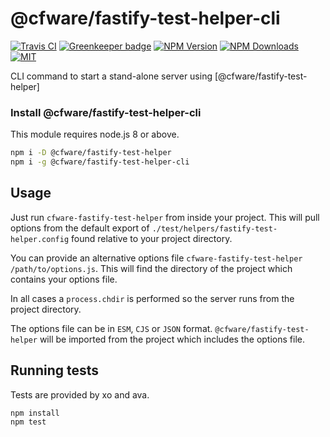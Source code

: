 # @cfware/fastify-test-helper-cli

[![Travis CI][travis-image]][travis-url]
[![Greenkeeper badge][gk-image]](https://greenkeeper.io/)
[![NPM Version][npm-image]][npm-url]
[![NPM Downloads][downloads-image]][downloads-url]
[![MIT][license-image]](LICENSE)

CLI command to start a stand-alone server using [@cfware/fastify-test-helper]

### Install @cfware/fastify-test-helper-cli

This module requires node.js 8 or above.

```sh
npm i -D @cfware/fastify-test-helper
npm i -g @cfware/fastify-test-helper-cli
```


## Usage

Just run `cfware-fastify-test-helper` from inside your project.  This will pull options
from the default export of `./test/helpers/fastify-test-helper.config` found relative
to your project directory.

You can provide an alternative options file `cfware-fastify-test-helper /path/to/options.js`.
This will find the directory of the project which contains your options file.

In all cases a `process.chdir` is performed so the server runs from the project directory.

The options file can be in `ESM`, `CJS` or `JSON` format.  `@cfware/fastify-test-helper`
will be imported from the project which includes the options file.


## Running tests

Tests are provided by xo and ava.

```sh
npm install
npm test
```

[npm-image]: https://img.shields.io/npm/v/@cfware/fastify-test-helper-cli.svg
[npm-url]: https://npmjs.org/package/@cfware/fastify-test-helper-cli
[travis-image]: https://travis-ci.org/cfware/fastify-test-helper-cli.svg?branch=master
[travis-url]: https://travis-ci.org/cfware/fastify-test-helper-cli
[gk-image]: https://badges.greenkeeper.io/cfware/fastify-test-helper-cli.svg
[downloads-image]: https://img.shields.io/npm/dm/@cfware/fastify-test-helper-cli.svg
[downloads-url]: https://npmjs.org/package/@cfware/fastify-test-helper-cli
[license-image]: https://img.shields.io/npm/l/@cfware/fastify-test-helper-cli.svg
